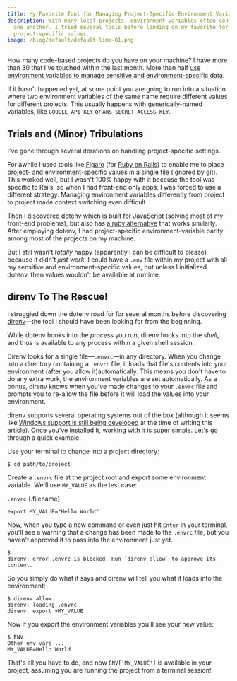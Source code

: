 ```yaml
---
title: My Favorite Tool for Managing Project-Specific Environment Variables
description: With many local projects, environment variables often conflict with
  one another. I tried several tools before landing on my favorite for managing
  project-specific values.
image: /blog/default/default-lime-01.png
---
```


How many code-based projects do you have on your machine? I have more than 30 that I've touched within the last month. More than half [use environment variables to manage sensitive and environment-specific data](/blog/when-to-use-environment-variables/).

If it hasn't happened yet, at some point you are going to run into a situation where two environment variables of the same name require different values for different projects. This usually happens with generically-named variables, like `GOOGLE_API_KEY` or `AWS_SECRET_ACCESS_KEY`.

## Trials and (Minor) Tribulations

I've gone through several iterations on handling project-specific settings.

For awhile I used tools like [Figaro](https://github.com/laserlemon/figaro) (for [Ruby on Rails](https://rubyonrails.org/)) to enable me to place project- and environment-specific values in a single file (ignored by git). This worked well, but I wasn't 100% happy with it because the tool was specific to Rails, so when I had front-end only apps, I was forced to use a different strategy. Managing environment variables differently from project to project made context switching even difficult.

Then I discovered [dotenv](https://www.npmjs.com/package/dotenv) which is built for JavaScript (solving most of my front-end problems), but also has [a ruby alternative](https://github.com/bkeepers/dotenv) that works similarly. After employing dotenv, I had project-specific environment-variable parity among most of the projects on my machine.

But I still wasn't _totally_ happy (apparently I can be difficult to please) because it didn't _just work_. I could have a `.env` file within my project with all my sensitive and environment-specific values, but unless I initialized dotenv, then values wouldn't be available at runtime.

## direnv To The Rescue!

I struggled down the dotenv road for for several months before discovering [direnv](https://direnv.net/)—the tool I should have been looking for from the beginning.

While dotenv hooks into the _process_ you run, direnv hooks into the _shell_, and thus is available to any process within a given shell session.

Direnv looks for a single file—`.envrc`—in any directory. When you change into a directory containing a `.envrc` file, it loads that file's contents into your environment (after you allow it)automatically. This means you don't have to do any extra work, the environment variables are set automatically. As a bonus, direnv knows when you've made changes to your `.envrc` file and prompts you to re-allow the file before it will load the values into your environment.

direnv supports several operating systems out of the box (although it seems like [Windows support is still being developed](https://github.com/direnv/direnv/issues/343) at the time of writing this article). Once you've [installed it](https://direnv.net/), working with it is super simple. Let's go through a quick example:

Use your terminal to change into a project directory:

    $ cd path/to/project

Create a `.envrc` file at the project root and export some environment variable. We'll use `MY_VALUE` as the test case:

`.envrc` {.filename}

```shell
export MY_VALUE="Hello World"
```

Now, when you type a new command or even just hit `Enter` in your terminal, you'll see a warning that a change has been made to the `.envrc` file, but you haven't approved it to pass into the environment just yet.

    $ ...
    direnv: error .envrc is blocked. Run `direnv allow` to approve its content.

So you simply do what it says and direnv will tell you what it loads into the environment:

    $ direnv allow
    direnv: loading .envrc
    direnv: export +MY_VALUE

Now if you export the environment variables you'll see your new value:

    $ ENV
    Other env vars ...
    MY_VALUE=Hello World

That's all you have to do, and now `ENV['MY_VALUE']` is available in your project, assuming you are running the project from a terminal session!
